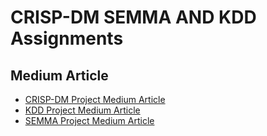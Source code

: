 # CRISP-DM SEMMA AND KDD Assignments


## Medium Article
* [CRISP-DM Project Medium Article](https://medium.com/@omkarnagarkar55/predictive-modeling-for-diabetes-diagnosis-an-application-of-crisp-dm-methodology-4bddc0bdb224)
* [KDD Project Medium Article](https://medium.com/@omkarnagarkar55/harnessing-the-power-of-kdd-a-comprehensive-study-on-stroke-risk-identification-through-predictive-36e9ee66d961)
* [SEMMA Project Medium Article](https://medium.com/@omkarnagarkar55/crystalline-insights-applying-semma-methodology-for-predictive-modeling-of-water-potability-with-97d489b49781)
